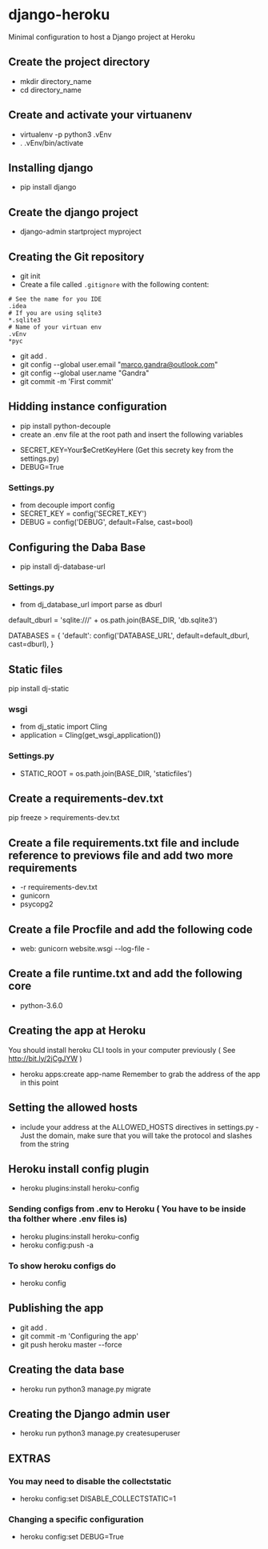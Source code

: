 # django-heroku
Minimal configuration to host a Django project at Heroku

## Create the project directory
* mkdir directory_name
* cd directory_name

## Create and activate your virtuanenv
* virtualenv -p python3 .vEnv
* . .vEnv/bin/activate

## Installing django
* pip install django

## Create the django project
* django-admin startproject myproject

## Creating the Git repository
* git init 
* Create a file called `.gitignore` with the following content:
```
# See the name for you IDE
.idea
# If you are using sqlite3
*.sqlite3
# Name of your virtuan env
.vEnv
*pyc
```
* git add .
* git config --global user.email "marco.gandra@outlook.com"
* git config --global user.name "Gandra"
* git commit -m 'First commit'

## Hidding instance configuration
* pip install python-decouple
* create an .env file at the root path and insert the following variables
- SECRET_KEY=Your$eCretKeyHere (Get this secrety key from the settings.py)
- DEBUG=True

### Settings.py
* from decouple import config
* SECRET_KEY = config('SECRET_KEY')
* DEBUG = config('DEBUG', default=False, cast=bool)

## Configuring the Daba Base
* pip install dj-database-url

### Settings.py
* from dj_database_url import parse as dburl

default_dburl = 'sqlite:///' + os.path.join(BASE_DIR, 'db.sqlite3')

DATABASES = {
    'default': config('DATABASE_URL', default=default_dburl, cast=dburl),
}


## Static files 
pip install dj-static

### wsgi
* from dj_static import Cling
* application = Cling(get_wsgi_application())

### Settings.py
* STATIC_ROOT = os.path.join(BASE_DIR, 'staticfiles')

## Create a requirements-dev.txt
pip freeze > requirements-dev.txt

## Create a file requirements.txt file and include reference to previows file and add two more requirements
* -r requirements-dev.txt
* gunicorn
* psycopg2

## Create a file Procfile and add the following code
* web: gunicorn website.wsgi --log-file -

## Create a file runtime.txt and add the following core
* python-3.6.0

## Creating the app at Heroku
You should install heroku CLI tools in your computer previously ( See http://bit.ly/2jCgJYW ) 
* heroku apps:create app-name
Remember to grab the address of the app in this point

## Setting the allowed hosts
* include your address at the ALLOWED_HOSTS directives in settings.py - Just the domain, make sure that you will take the protocol and slashes from the string

## Heroku install config plugin
* heroku plugins:install heroku-config

### Sending configs from .env to Heroku ( You have to be inside tha folther where .env files is)
* heroku plugins:install heroku-config
* heroku config:push -a

### To show heroku configs do
* heroku config 

## Publishing the app
* git add .
* git commit -m 'Configuring the app'
* git push heroku master --force

## Creating the data base
* heroku run python3 manage.py migrate

## Creating the Django admin user
* heroku run python3 manage.py createsuperuser

## EXTRAS
### You may need to disable the collectstatic
* heroku config:set DISABLE_COLLECTSTATIC=1

### Changing a specific configuration
* heroku config:set DEBUG=True
